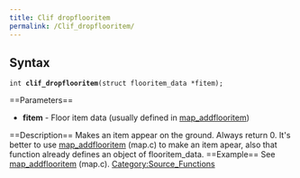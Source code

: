 ```yaml
---
title: Clif dropflooritem
permalink: /Clif_dropflooritem/
---
```


Syntax
------

`int `**`clif_dropflooritem`**`(struct flooritem_data *fitem);`

==Parameters==

-   **fitem** - Floor item data (usually defined in [map_addflooritem](/map_addflooritem "wikilink"))

==Description== Makes an item appear on the ground. Always return 0.
It's better to use [map_addflooritem](/map_addflooritem "wikilink") (map.c) to make an item apear, also that function already defines an object of flooritem_data.
==Example== See [map_addflooritem](/map_addflooritem "wikilink") (map.c).
[Category:Source_Functions](/Category:Source_Functions "wikilink")